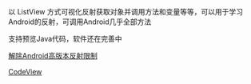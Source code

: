 以 ListView 方式可视化反射获取对象并调用方法和变量等等，可以用于学习Android的反射，可调用Android几乎全部方法

支持预览Java代码，软件还在完善中


[解除Android高版本反射限制](https://github.com/tiann/FreeReflection)

[CodeView](https://github.com/Thereisnospon/CodeView)
